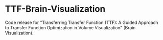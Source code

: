 # TTF-Brain-Visualization
Code release for "Transferring Transfer Function (TTF): A Guided Approach to Transfer Function Optimization in Volume Visualization" (Brain Visualization).
